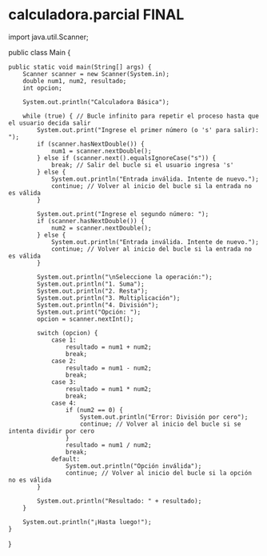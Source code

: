 # calculadora.parcial FINAL
import java.util.Scanner;

public class Main {

    public static void main(String[] args) {
        Scanner scanner = new Scanner(System.in);
        double num1, num2, resultado;
        int opcion;

        System.out.println("Calculadora Básica");

        while (true) { // Bucle infinito para repetir el proceso hasta que el usuario decida salir
            System.out.print("Ingrese el primer número (o 's' para salir): ");
            if (scanner.hasNextDouble()) {
                num1 = scanner.nextDouble();
            } else if (scanner.next().equalsIgnoreCase("s")) {
                break; // Salir del bucle si el usuario ingresa 's'
            } else {
                System.out.println("Entrada inválida. Intente de nuevo.");
                continue; // Volver al inicio del bucle si la entrada no es válida
            }

            System.out.print("Ingrese el segundo número: ");
            if (scanner.hasNextDouble()) {
                num2 = scanner.nextDouble();
            } else {
                System.out.println("Entrada inválida. Intente de nuevo.");
                continue; // Volver al inicio del bucle si la entrada no es válida
            }

            System.out.println("\nSeleccione la operación:");
            System.out.println("1. Suma");
            System.out.println("2. Resta");
            System.out.println("3. Multiplicación");
            System.out.println("4. División");
            System.out.print("Opción: ");
            opcion = scanner.nextInt();

            switch (opcion) {
                case 1:
                    resultado = num1 + num2;
                    break;
                case 2:
                    resultado = num1 - num2;
                    break;
                case 3:
                    resultado = num1 * num2;
                    break;
                case 4:
                    if (num2 == 0) {
                        System.out.println("Error: División por cero");
                        continue; // Volver al inicio del bucle si se intenta dividir por cero
                    }
                    resultado = num1 / num2;
                    break;
                default:
                    System.out.println("Opción inválida");
                    continue; // Volver al inicio del bucle si la opción no es válida
            }

            System.out.println("Resultado: " + resultado);
        }

        System.out.println("¡Hasta luego!");
    }
}

